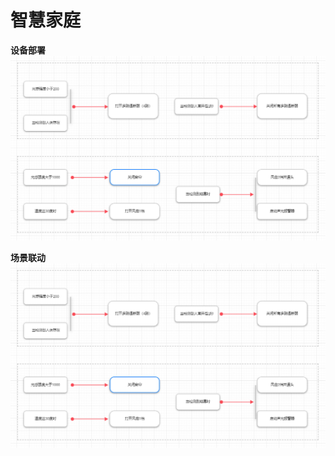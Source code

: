 # 智慧家庭

**<div face="微软雅黑" size=5>设备部署</div>**
<img src="/public/wps/scene01.png" width="1000"/>

**<div face="微软雅黑" size=5>场景联动</div>**
<img src="/public/wps/scene01.png" width="1000"/>